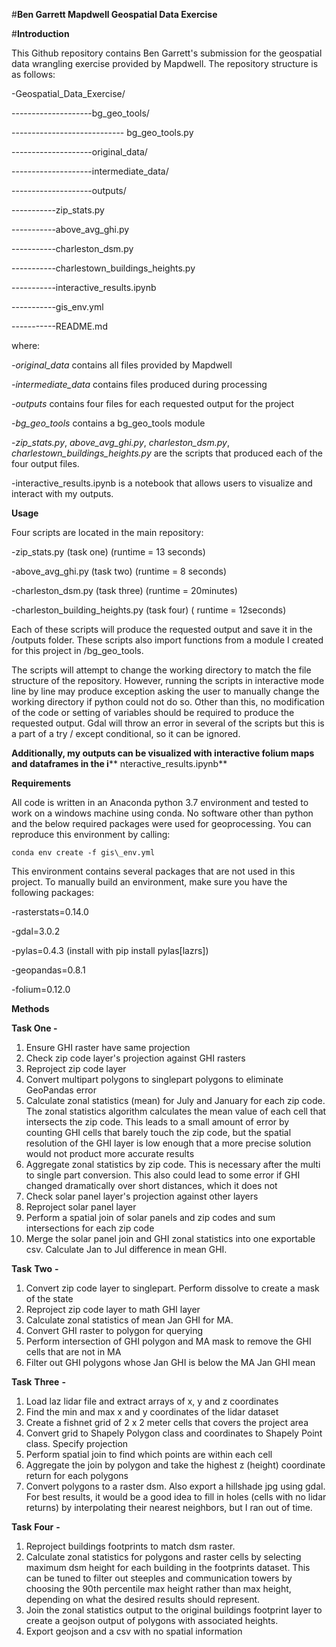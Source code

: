 #**Ben Garrett Mapdwell Geospatial Data Exercise**

#**Introduction**

This Github repository contains Ben Garrett&#39;s submission for the geospatial data wrangling exercise provided by Mapdwell. The repository structure is as follows:

-Geospatial\_Data\_Exercise/

--------------------bg\_geo\_tools/

---------------------------- bg\_geo\_tools.py

--------------------original\_data/

--------------------intermediate\_data/

--------------------outputs/

-----------zip\_stats.py

-----------above\_avg\_ghi.py

-----------charleston\_dsm.py

-----------charlestown\_buildings\_heights.py

-----------interactive\_results.ipynb

-----------gis\_env.yml

-----------README.md

where:

_-original\_data_ contains all files provided by Mapdwell

_-intermediate\_data_ contains files produced during processing

_-outputs_ contains four files for each requested output for the project

-_bg\_geo\_tools_ contains a bg\_geo\_tools module

-_zip\_stats.py_, _above\_avg\_ghi.py_, _charleston\_dsm.py_, _charlestown\_buildings\_heights.py_ are the scripts that produced each of the four output files.

-interactive\_results.ipynb is a notebook that allows users to visualize and interact with my outputs.

**Usage**

Four scripts are located in the main repository:

-zip\_stats.py (task one) (runtime = 13 seconds)

-above\_avg\_ghi.py (task two) (runtime = 8 seconds)

-charleston\_dsm.py (task three) (runtime = 20minutes)

-charleston\_building\_heights.py (task four) ( runtime = 12seconds)

Each of these scripts will produce the requested output and save it in the /outputs folder. These scripts also import functions from a module I created for this project in /bg\_geo\_tools.

The scripts will attempt to change the working directory to match the file structure of the repository. However, running the scripts in interactive mode line by line may produce exception asking the user to manually change the working directory if python could not do so. Other than this, no modification of the code or setting of variables should be required to produce the requested output. Gdal will throw an error in several of the scripts but this is a part of a try / except conditional, so it can be ignored.

**Additionally, my outputs can be visualized with interactive folium maps and dataframes in the i**** nteractive\_results.ipynb**

**Requirements**

All code is written in an Anaconda python 3.7 environment and tested to work on a windows machine using conda. No software other than python and the below required packages were used for geoprocessing. You can reproduce this environment by calling:

```
conda env create -f gis\_env.yml
```

This environment contains several packages that are not used in this project. To manually build an environment, make sure you have the following packages:

-rasterstats=0.14.0

-gdal=3.0.2

-pylas=0.4.3 (install with pip install pylas[lazrs])

-geopandas=0.8.1

-folium=0.12.0

**Methods**

**Task One -**

1. Ensure GHI raster have same projection
2. Check zip code layer&#39;s projection against GHI rasters
3. Reproject zip code layer
4. Convert multipart polygons to singlepart polygons to eliminate GeoPandas error
5. Calculate zonal statistics (mean) for July and January for each zip code. The zonal statistics algorithm calculates the mean value of each cell that intersects the zip code. This leads to a small amount of error by counting GHI cells that barely touch the zip code, but the spatial resolution of the GHI layer is low enough that a more precise solution would not product more accurate results
6. Aggregate zonal statistics by zip code. This is necessary after the multi to single part conversion. This also could lead to some error if GHI changed dramatically over short distances, which it does not
7. Check solar panel layer&#39;s projection against other layers
8. Reproject solar panel layer
9. Perform a spatial join of solar panels and zip codes and sum intersections for each zip code
10. Merge the solar panel join and GHI zonal statistics into one exportable csv. Calculate Jan to Jul difference in mean GHI.

**Task**  **Two**  **-**

1. Convert zip code layer to singlepart. Perform dissolve to create a mask of the state
2. Reproject zip code layer to math GHI layer
3. Calculate zonal statistics of mean Jan GHI for MA.
4. Convert GHI raster to polygon for querying
5. Perform intersection of GHI polygon and MA mask to remove the GHI cells that are not in MA
6. Filter out GHI polygons whose Jan GHI is below the MA Jan GHI mean

**Task**  **Three**  **-**

1. Load laz lidar file and extract arrays of x, y and z coordinates
2. Find the min and max x and y coordinates of the lidar dataset
3. Create a fishnet grid of 2 x 2 meter cells that covers the project area
4. Convert grid to Shapely Polygon class and coordinates to Shapely Point class. Specify projection
5. Perform spatial join to find which points are within each cell
6. Aggregate the join by polygon and take the highest z (height) coordinate return for each polygons
7. Convert polygons to a raster dsm. Also export a hillshade jpg using gdal. For best results, it would be a good idea to fill in holes (cells with no lidar returns) by interpolating their nearest neighbors, but I ran out of time.

**Task**  **Four**  **-**

1. Reproject buildings footprints to match dsm raster.
2. Calculate zonal statistics for polygons and raster cells by selecting maximum dsm height for each building in the footprints dataset. This can be tuned to filter out steeples and communication towers by choosing the 90th percentile max height rather than max height, depending on what the desired results should represent.
3. Join the zonal statistics output to the original buildings footprint layer to create a geojson output of polygons with associated heights.
4. Export geojson and a csv with no spatial information
